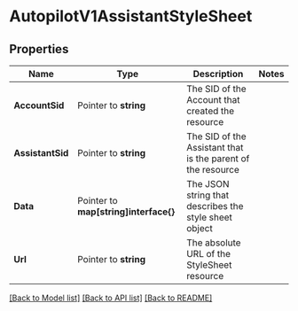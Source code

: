 # AutopilotV1AssistantStyleSheet

## Properties
Name | Type | Description | Notes
------------ | ------------- | ------------- | -------------
**AccountSid** | Pointer to **string** | The SID of the Account that created the resource |
**AssistantSid** | Pointer to **string** | The SID of the Assistant that is the parent of the resource |
**Data** | Pointer to **map[string]interface{}** | The JSON string that describes the style sheet object |
**Url** | Pointer to **string** | The absolute URL of the StyleSheet resource |

[[Back to Model list]](../README.md#documentation-for-models) [[Back to API list]](../README.md#documentation-for-api-endpoints) [[Back to README]](../README.md)


